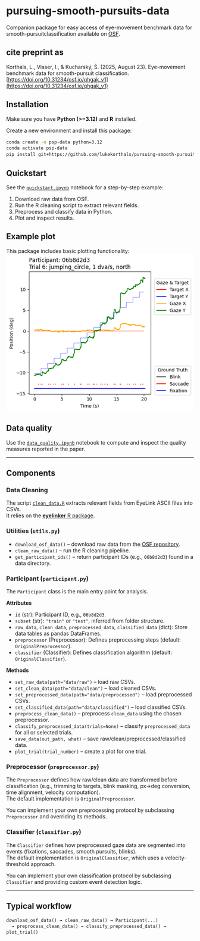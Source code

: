 # pursuing-smooth-pursuits-data
Companion package for easy access of eye-movement benchmark data for smooth-pursuitclassification available on [OSF](https://osf.io/zx7hc/). 

## cite preprint as
Korthals, L., Visser, I., & Kucharský, Š. (2025, August 23). Eye-movement benchmark data for smooth-pursuit classification. [https://doi.org/10.31234/osf.io/qhgak_v1](https://doi.org/10.31234/osf.io/qhgak_v1)

## Installation
Make sure you have **Python (>=3.12)** and **R** installed.

Create a new environment and install this package:
```bash
conda create -n psp-data python=3.12
conda activate psp-data
pip install git+https://github.com/lukekorthals/pursuing-smooth-pursuits-data
```

## Quickstart
See the [`quickstart.ipynb`](quickstart.ipynb) notebook for a step-by-step example:
1. Download raw data from OSF.
2. Run the R cleaning script to extract relevant fields.
3. Preprocess and classify data in Python.
4. Plot and inspect results.

## Example plot
This package includes basic plotting functionality:  
![example_plot.png](example_plot.png)

## Data quality
Use the [`data_quality.ipynb`](data_quality.ipynb) notebook to compute and inspect the quality measures reported in the paper.

---

## Components

### Data Cleaning
The script [`clean_data.R`](eyemovement_data/clean_data.R) extracts relevant fields from EyeLink ASCII files into CSVs.  
It relies on the [**eyelinker** R package](https://cran.r-project.org/package=eyelinker).

### Utilities (`utils.py`)
- `download_osf_data()` – download raw data from the [OSF repository](https://osf.io/zx7hc/).  
- `clean_raw_data()` – run the R cleaning pipeline.  
- `get_participant_ids()` – return participant IDs (e.g., `06b8d2d3`) found in a data directory.

### Participant (`participant.py`)
The `Participant` class is the main entry point for analysis.

**Attributes**
- `id` (str): Participant ID, e.g., `06b8d2d3`.  
- `subset` (str): `"train"` or `"test"`, inferred from folder structure.  
- `raw_data`, `clean_data`, `preprocessed_data`, `classified_data` (dict): Store data tables as pandas DataFrames.  
- `preprocessor` (Preprocessor): Defines preprocessing steps (default: `OriginalPreprocessor`).  
- `classifier` (Classifier): Defines classification algorithm (default: `OriginalClassifier`).  

**Methods**
- `set_raw_data(path="data/raw")` – load raw CSVs.  
- `set_clean_data(path="data/clean")` – load cleaned CSVs.  
- `set_preprocessed_data(path="data/preprocessed")` – load preprocessed CSVs.  
- `set_classified_data(path="data/classified")` – load classified CSVs.  
- `preprocess_clean_data()` – preprocess `clean_data` using the chosen preprocessor.  
- `classify_preprocessed_data(trials=None)` – classify `preprocessed_data` for all or selected trials.  
- `save_data(out_path, what)` – save raw/clean/preprocessed/classified data.  
- `plot_trial(trial_number)` – create a plot for one trial.

### Preprocessor (`preprocessor.py`)
The `Preprocessor` defines how raw/clean data are transformed before classification (e.g., trimming to targets, blink masking, px→deg conversion, time alignment, velocity computation).  
The default implementation is `OriginalPreprocessor`.  

You can implement your own preprocessing protocol by subclassing `Preprocessor` and overriding its methods.

### Classifier (`classifier.py`)
The `Classifier` defines how preprocessed gaze data are segmented into events (fixations, saccades, smooth pursuits, blinks).  
The default implementation is `OriginalClassifier`, which uses a velocity-threshold approach.  

You can implement your own classification protocol by subclassing `Classifier` and providing custom event detection logic.

---

## Typical workflow
```text
download_osf_data() → clean_raw_data() → Participant(...) 
  → preprocess_clean_data() → classify_preprocessed_data() → plot_trial()
```
